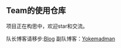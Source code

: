 Team的使用仓库
---------------
项目正在构思中，欢迎star和交流。

队长博客请移步:[Blog](https://huiprogramer.github.io "我的博客")
副队博客：[Yokemadman](https://www.cnblogs.com/Yotakuleetspeak/)